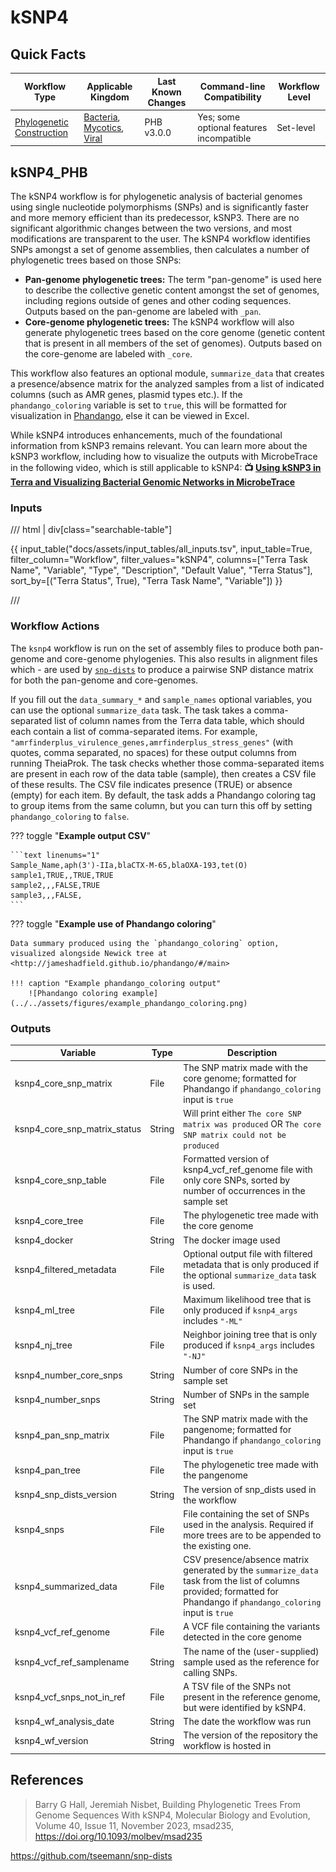 # kSNP4

## Quick Facts

| **Workflow Type** | **Applicable Kingdom** | **Last Known Changes** | **Command-line Compatibility** | **Workflow Level** |
|---|---|---|---|---|
| [Phylogenetic Construction](../../workflows_overview/workflows_type.md/#phylogenetic-construction) | [Bacteria](../../workflows_overview/workflows_kingdom.md/#bacteria), [Mycotics](../../workflows_overview/workflows_kingdom.md#mycotics), [Viral](../../workflows_overview/workflows_kingdom.md/#viral) | PHB v3.0.0 | Yes; some optional features incompatible | Set-level |

## kSNP4_PHB

The kSNP4 workflow is for phylogenetic analysis of bacterial genomes using single nucleotide polymorphisms (SNPs) and is significantly faster and more memory efficient than its predecessor, kSNP3. There are no significant algorithmic changes between the two versions, and most modifications are transparent to the user. The kSNP4 workflow identifies SNPs amongst a set of genome assemblies, then calculates a number of phylogenetic trees based on those SNPs:

- **Pan-genome phylogenetic trees:** The term "pan-genome" is used here to describe the collective genetic content amongst the set of genomes, including regions outside of genes and other coding sequences.  Outputs based on the pan-genome are labeled with `_pan`.
- **Core-genome phylogenetic trees:** The kSNP4 workflow will also generate phylogenetic trees based on the core genome (genetic content that is present in all members of the set of genomes). Outputs based on the core-genome are labeled with `_core`.

This workflow also features an optional module, `summarize_data` that creates a presence/absence matrix for the analyzed samples from a list of indicated columns (such as AMR genes, plasmid types etc.). If the `phandango_coloring` variable is set to `true`, this will be formatted for visualization in [Phandango](https://jameshadfield.github.io/phandango/#/), else it can be viewed in Excel.

While kSNP4 introduces enhancements, much of the foundational information from kSNP3 remains relevant. You can learn more about the kSNP3 workflow, including how to visualize the outputs with MicrobeTrace in the following video, which is still applicable to kSNP4: **📺 [Using kSNP3 in Terra and Visualizing Bacterial Genomic Networks in MicrobeTrace](https://www.youtube.com/watch?v=iRpNDun46R8)**

### Inputs

/// html | div[class="searchable-table"]

{{ input_table("docs/assets/input_tables/all_inputs.tsv", input_table=True, filter_column="Workflow", filter_values="kSNP4", columns=["Terra Task Name", "Variable", "Type", "Description", "Default Value", "Terra Status"], sort_by=[("Terra Status", True), "Terra Task Name", "Variable"]) }}

///

### Workflow Actions

The `ksnp4` workflow is run on the set of assembly files to produce both pan-genome and core-genome phylogenies. This also results in alignment files which - are used by [`snp-dists`](https://github.com/tseemann/snp-dists) to produce a pairwise SNP distance matrix for both the pan-genome and core-genomes.

If you fill out the `data_summary_*` and `sample_names` optional variables, you can use the optional `summarize_data` task. The task takes a comma-separated list of column names from the Terra data table, which should each contain a list of comma-separated items. For example, `"amrfinderplus_virulence_genes,amrfinderplus_stress_genes"` (with quotes, comma separated, no spaces) for these output columns from running TheiaProk. The task checks whether those comma-separated items are present in each row of the data table (sample), then creates a CSV file of these results. The CSV file indicates presence (TRUE) or absence (empty) for each item. By default, the task adds a Phandango coloring tag to group items from the same column, but you can turn this off by setting `phandango_coloring` to `false`.

??? toggle "**Example output CSV**"

    ```text linenums="1"
    Sample_Name,aph(3')-IIa,blaCTX-M-65,blaOXA-193,tet(O)
    sample1,TRUE,,TRUE,TRUE
    sample2,,,FALSE,TRUE
    sample3,,,FALSE,
    ```

??? toggle "**Example use of Phandango coloring**"

    Data summary produced using the `phandango_coloring` option, visualized alongside Newick tree at <http://jameshadfield.github.io/phandango/#/main>

    !!! caption "Example phandango_coloring output"
        ![Phandango coloring example](../../assets/figures/example_phandango_coloring.png)

### Outputs

<div class="searchable-table" markdown="1">

| **Variable** | **Type** | **Description** |
|---|---|---|
| ksnp4_core_snp_matrix | File | The SNP matrix made with the core genome; formatted for Phandango if `phandango_coloring` input is `true` |
| ksnp4_core_snp_matrix_status | String | Will print either `The core SNP matrix was produced` OR `The core SNP matrix could not be produced` |
| ksnp4_core_snp_table | File | Formatted version of ksnp4_vcf_ref_genome file with only core SNPs, sorted by number of occurrences in the sample set |
| ksnp4_core_tree | File | The phylogenetic tree made with the core genome |
| ksnp4_docker | String | The docker image used |
| ksnp4_filtered_metadata | File | Optional output file with filtered metadata that is only produced if the optional `summarize_data` task is used. |
| ksnp4_ml_tree | File | Maximum likelihood tree that is only produced if `ksnp4_args` includes `"-ML"`  |
| ksnp4_nj_tree | File | Neighbor joining tree that is only produced if `ksnp4_args` includes `"-NJ"` |
| ksnp4_number_core_snps | String | Number of core SNPs in the sample set |
| ksnp4_number_snps | String | Number of SNPs in the sample set |
| ksnp4_pan_snp_matrix | File | The SNP matrix made with the pangenome; formatted for Phandango if `phandango_coloring` input is `true` |
| ksnp4_pan_tree | File | The phylogenetic tree made with the pangenome |
| ksnp4_snp_dists_version | String | The version of snp_dists used in the workflow |
| ksnp4_snps | File | File containing the set of SNPs used in the analysis. Required if more trees are to be appended to the existing one.  |
| ksnp4_summarized_data | File | CSV presence/absence matrix generated by the `summarize_data` task from the list of columns provided; formatted for Phandango if `phandango_coloring` input is `true` |
| ksnp4_vcf_ref_genome | File | A VCF file containing the variants detected in the core genome |
| ksnp4_vcf_ref_samplename | String | The name of the (user-supplied) sample used as the reference for calling SNPs. |
| ksnp4_vcf_snps_not_in_ref | File | A TSV file of the SNPs not present in the reference genome, but were identified by kSNP4. |
| ksnp4_wf_analysis_date | String | The date the workflow was run |
| ksnp4_wf_version | String | The version of the repository the workflow is hosted in |

</div>

## References

>Barry G Hall, Jeremiah Nisbet, Building Phylogenetic Trees From Genome Sequences With kSNP4, Molecular Biology and Evolution, Volume 40, Issue 11, November 2023, msad235, <https://doi.org/10.1093/molbev/msad235>
<!-- -->
<https://github.com/tseemann/snp-dists>
